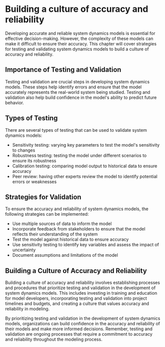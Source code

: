 # Building a culture of accuracy and reliability

Developing accurate and reliable system dynamics models is essential for effective decision-making. However, the complexity of these models can make it difficult to ensure their accuracy. This chapter will cover strategies for testing and validating system dynamics models to build a culture of accuracy and reliability.

Importance of Testing and Validation
------------------------------------

Testing and validation are crucial steps in developing system dynamics models. These steps help identify errors and ensure that the model accurately represents the real-world system being studied. Testing and validation also help build confidence in the model's ability to predict future behavior.

Types of Testing
----------------

There are several types of testing that can be used to validate system dynamics models:

* Sensitivity testing: varying key parameters to test the model's sensitivity to changes
* Robustness testing: testing the model under different scenarios to ensure its robustness
* Calibration testing: comparing model output to historical data to ensure accuracy
* Peer review: having other experts review the model to identify potential errors or weaknesses

Strategies for Validation
-------------------------

To ensure the accuracy and reliability of system dynamics models, the following strategies can be implemented:

* Use multiple sources of data to inform the model
* Incorporate feedback from stakeholders to ensure that the model reflects their understanding of the system
* Test the model against historical data to ensure accuracy
* Use sensitivity testing to identify key variables and assess the impact of uncertainty
* Document assumptions and limitations of the model

Building a Culture of Accuracy and Reliability
----------------------------------------------

Building a culture of accuracy and reliability involves establishing processes and procedures that prioritize testing and validation in the development of system dynamics models. This includes investing in training and education for model developers, incorporating testing and validation into project timelines and budgets, and creating a culture that values accuracy and reliability in modeling.

By prioritizing testing and validation in the development of system dynamics models, organizations can build confidence in the accuracy and reliability of their models and make more informed decisions. Remember, testing and validation are ongoing processes that require a commitment to accuracy and reliability throughout the modeling process.
